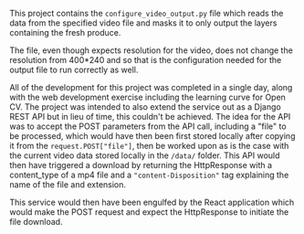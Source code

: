 This project contains the `configure_video_output.py` file which reads the data from the specified video file and masks it to only output the layers containing the fresh produce.

The file, even though expects resolution for the video, does not change the resolution from 400*240 and so that is the configuration needed for the output file to run correctly as well.

All of the development for this project was completed in a single day, along with the web development exercise including the learning curve for Open CV. The project was intended to also extend the service out as a Django REST API but in lieu of time, this couldn't be achieved. The idea for the API was to accept the POST parameters from the API call, including a "file" to be processed, which would have then been first stored locally after copying it from the `request.POST["file"]`, then be worked upon as is the case with the current video data stored locally in the `/data/` folder. This API would then have triggered a download by returning the HttpResponse with a content_type of a mp4 file and a `"content-Disposition"` tag explaining the name of the file and extension.

This service would then have been engulfed by the React application which would make the POST request and expect the HttpResponse to initiate the file download.